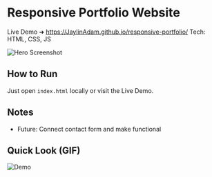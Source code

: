 # Responsive Portfolio Website

Live Demo ➜ https://JaylinAdam.github.io/responsive-portfolio/
Tech: HTML, CSS, JS

![Hero Screenshot](./assets/hero.png)

## How to Run
Just open `index.html` locally or visit the Live Demo.

## Notes
- Future: Connect contact form and make functional

## Quick Look (GIF)
<!-- short, looping demo -->
![Demo](./assets/demo.gif)
